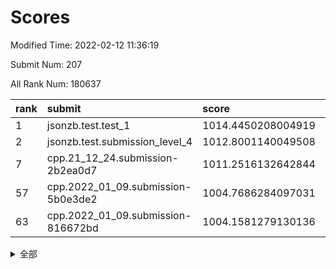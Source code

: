 # Scores

Modified Time: 2022-02-12 11:36:19

Submit Num: 207

All Rank Num: 180637

| rank |               submit               |       score        |       sigma        | pk_num |
| :--- | :--------------------------------- | :----------------- | :----------------- | :----- |
| 1    | jsonzb.test.test_1                 | 1014.4450208004919 | 0.8448396279854636 | 3491   |
| 2    | jsonzb.test.submission_level_4     | 1012.8001140049508 | 0.7854494976738403 | 3492   |
| 7    | cpp.21_12_24.submission-2b2ea0d7   | 1011.2516132642844 | 0.7658476426104333 | 3491   |
| 57   | cpp.2022_01_09.submission-5b0e3de2 | 1004.7686284097031 | 0.7127840413885222 | 3486   |
| 63   | cpp.2022_01_09.submission-816672bd | 1004.1581279130136 | 0.7187203421522256 | 3490   |


<details>
<summary>全部</summary>

| rank |                 submit                 |       score        |       sigma        | pk_num |
| :--- | :------------------------------------- | :----------------- | :----------------- | :----- |
| 1    | jsonzb.test.test_1                     | 1014.4450208004919 | 0.8448396279854636 | 3491   |
| 2    | jsonzb.test.submission_level_4         | 1012.8001140049508 | 0.7854494976738403 | 3492   |
| 3    | gobigger.level_3.submission_level_3_28 | 1011.5723605254283 | 0.7588023796395879 | 3494   |
| 4    | gobigger.level_3.submission_level_3_11 | 1011.4325856540124 | 0.7612019167400462 | 3493   |
| 5    | gobigger.level_3.submission_level_3_26 | 1011.3960940235635 | 0.7395325487120649 | 3493   |
| 6    | gobigger.level_3.submission_level_3_40 | 1011.2988802104604 | 0.7835182232251352 | 3493   |
| 7    | cpp.21_12_24.submission-2b2ea0d7       | 1011.2516132642844 | 0.7658476426104333 | 3491   |
| 8    | gobigger.level_3.submission_level_3_16 | 1011.226372136855  | 0.7817747648460021 | 3486   |
| 9    | gobigger.level_3.submission_level_3_46 | 1011.1108282040519 | 0.7691187900271104 | 3487   |
| 10   | gobigger.level_3.submission_level_3_21 | 1011.0269786431749 | 0.7678976695094148 | 3489   |
| 11   | gobigger.level_3.submission_level_3_7  | 1010.9371030796759 | 0.7883492176914865 | 3492   |
| 12   | gobigger.level_3.submission_level_3_45 | 1010.9302555331153 | 0.7516447653799667 | 3491   |
| 13   | gobigger.level_3.submission_level_3_35 | 1010.8478861828572 | 0.7818474302944399 | 3492   |
| 14   | gobigger.level_3.submission_level_3_2  | 1010.6822660985234 | 0.7551033073047608 | 3493   |
| 15   | gobigger.level_3.submission_level_3_13 | 1010.6570564342178 | 0.7705936503402196 | 3486   |
| 16   | gobigger.level_3.submission_level_3_18 | 1010.6278008400886 | 0.7475991874158339 | 3487   |
| 17   | gobigger.level_3.submission_level_3_38 | 1010.5553827463629 | 0.7708052476438991 | 3492   |
| 18   | gobigger.level_3.submission_level_3_20 | 1010.539306129743  | 0.7936303226230882 | 3485   |
| 19   | gobigger.level_3.submission_level_3_5  | 1010.5386688954159 | 0.776934035062349  | 3490   |
| 20   | gobigger.level_3.submission_level_3_48 | 1010.280874916411  | 0.7584807589890074 | 3491   |
| 21   | gobigger.level_3.submission_level_3_27 | 1010.1112673988928 | 0.7645373682166964 | 3494   |
| 22   | gobigger.level_3.submission_level_3_29 | 1010.0532658074795 | 0.738729537210759  | 3492   |
| 23   | gobigger.level_3.submission_level_3_10 | 1010.0146790070463 | 0.7363255123149691 | 3496   |
| 24   | gobigger.level_3.submission_level_3_41 | 1010.0111101679771 | 0.7407938471319594 | 3494   |
| 25   | gobigger.level_3.submission_level_3_1  | 1009.9012635671294 | 0.7686981968727674 | 3493   |
| 26   | gobigger.level_3.submission_level_3_43 | 1009.8358775618603 | 0.7401751188154055 | 3489   |
| 27   | gobigger.level_3.submission_level_3_23 | 1009.8149769220946 | 0.7593759372223866 | 3489   |
| 28   | gobigger.level_3.submission_level_3_19 | 1009.8090144406796 | 0.7506874448657603 | 3496   |
| 29   | gobigger.level_3.submission_level_3_49 | 1009.7428056468875 | 0.7552055238591343 | 3489   |
| 30   | gobigger.level_3.submission_level_3_44 | 1009.6104518382992 | 0.7475153585519365 | 3489   |
| 31   | gobigger.level_3.submission_level_3_32 | 1009.5910974635199 | 0.7713507319611026 | 3494   |
| 32   | gobigger.level_3.submission_level_3_31 | 1009.5872589354295 | 0.7583775867035097 | 3492   |
| 33   | gobigger.level_3.submission_level_3_14 | 1009.5398367150016 | 0.7333967368091688 | 3495   |
| 34   | gobigger.level_3.submission_level_3_24 | 1009.531337777243  | 0.7511132303053583 | 3490   |
| 35   | gobigger.level_3.submission_level_3_17 | 1009.5072080017608 | 0.7552800474443103 | 3489   |
| 36   | gobigger.level_3.submission_level_3_15 | 1009.431630496852  | 0.7322274387387958 | 3494   |
| 37   | gobigger.level_3.submission_level_3_39 | 1009.4119844126332 | 0.7452855248063275 | 3491   |
| 38   | gobigger.level_3.submission_level_3_37 | 1009.393517652225  | 0.7567722042421636 | 3490   |
| 39   | gobigger.level_3.submission_level_3_42 | 1009.3687629353219 | 0.7810860906205568 | 3495   |
| 40   | gobigger.level_3.submission_level_3_4  | 1009.2768890855651 | 0.7434778010194353 | 3489   |
| 41   | gobigger.level_3.submission_level_3_6  | 1009.140174739754  | 0.7272746610069832 | 3490   |
| 42   | gobigger.level_3.submission_level_3_9  | 1009.1381622304463 | 0.7558809718023943 | 3494   |
| 43   | gobigger.level_3.submission_level_3_8  | 1009.0607724250393 | 0.7343436233105564 | 3490   |
| 44   | gobigger.level_3.submission_level_3_25 | 1009.0547678006225 | 0.7455487228358301 | 3494   |
| 45   | gobigger.level_3.submission_level_3_30 | 1009.0436247933053 | 0.7715669480733012 | 3489   |
| 46   | gobigger.level_3.submission_level_3_34 | 1009.026702648115  | 0.7601113190738872 | 3491   |
| 47   | gobigger.level_3.submission_level_3_36 | 1008.8914638682846 | 0.7477155407494573 | 3492   |
| 48   | gobigger.level_3.submission_level_3_3  | 1008.8221519202697 | 0.7484442851469092 | 3494   |
| 49   | gobigger.level_3.submission_level_3_0  | 1008.7920145567589 | 0.7567780762951666 | 3497   |
| 50   | gobigger.level_3.submission_level_3_12 | 1008.5736340619422 | 0.7708053550216845 | 3493   |
| 51   | gobigger.level_3.submission_level_3_47 | 1008.4920667188558 | 0.7338058976771549 | 3487   |
| 52   | gobigger.level_3.submission_level_3_22 | 1008.4652613495131 | 0.7585811926559028 | 3490   |
| 53   | gobigger.level_3.submission_level_3_33 | 1007.7541983827516 | 0.7319858982951422 | 3487   |
| 54   | gobigger.level_1.submission_level_1_34 | 1004.9777174249709 | 0.7208475651787813 | 3487   |
| 55   | gobigger.level_1.submission_level_1_5  | 1004.7851324401277 | 0.7245466640369057 | 3493   |
| 56   | gobigger.level_1.submission_level_1_9  | 1004.7757044667827 | 0.7129016602536317 | 3492   |
| 57   | cpp.2022_01_09.submission-5b0e3de2     | 1004.7686284097031 | 0.7127840413885222 | 3486   |
| 58   | gobigger.level_1.submission_level_1_30 | 1004.4052810708622 | 0.7067248297071451 | 3491   |
| 59   | gobigger.level_1.submission_level_1_19 | 1004.3693167169499 | 0.7070323423671777 | 3490   |
| 60   | gobigger.level_1.submission_level_1_6  | 1004.350207631848  | 0.7238371181989988 | 3490   |
| 61   | gobigger.level_1.submission_level_1_1  | 1004.1595688781968 | 0.7198430888630968 | 3492   |
| 62   | gobigger.level_1.submission_level_1_29 | 1004.1588097694845 | 0.7301019399417173 | 3484   |
| 63   | cpp.2022_01_09.submission-816672bd     | 1004.1581279130136 | 0.7187203421522256 | 3490   |
| 64   | gobigger.level_1.submission_level_1_37 | 1003.9904685778046 | 0.7214060331706832 | 3487   |
| 65   | gobigger.level_1.submission_level_1_18 | 1003.9824408720442 | 0.7134935075548353 | 3495   |
| 66   | gobigger.level_1.submission_level_1_45 | 1003.9622622499483 | 0.7165189655099006 | 3484   |
| 67   | gobigger.level_1.submission_level_1_16 | 1003.9485020467752 | 0.7248970692445273 | 3486   |
| 68   | gobigger.level_1.submission_level_1_23 | 1003.8419831131868 | 0.7172564443050925 | 3485   |
| 69   | gobigger.level_1.submission_level_1_22 | 1003.8215227396322 | 0.7040556289386982 | 3483   |
| 70   | gobigger.level_1.submission_level_1_49 | 1003.7968560466363 | 0.7243045710661137 | 3489   |
| 71   | gobigger.level_1.submission_level_1_3  | 1003.7963611822789 | 0.7275008702204343 | 3489   |
| 72   | gobigger.level_1.submission_level_1_44 | 1003.773378521938  | 0.7267878794088272 | 3495   |
| 73   | gobigger.level_1.submission_level_1_28 | 1003.6947086271467 | 0.7205150649886605 | 3493   |
| 74   | gobigger.level_1.submission_level_1_36 | 1003.6822373611157 | 0.7115646798736738 | 3491   |
| 75   | gobigger.level_1.submission_level_1_4  | 1003.6748805716522 | 0.7278008360951452 | 3490   |
| 76   | gobigger.level_1.submission_level_1_26 | 1003.6407132870612 | 0.7095117220340654 | 3482   |
| 77   | gobigger.level_1.submission_level_1_33 | 1003.5894207332225 | 0.7109735047752097 | 3488   |
| 78   | gobigger.level_1.submission_level_1_21 | 1003.5421001126016 | 0.7071831144691733 | 3493   |
| 79   | gobigger.level_1.submission_level_1_35 | 1003.5081359720053 | 0.7228534413157148 | 3491   |
| 80   | gobigger.level_1.submission_level_1_27 | 1003.489156506791  | 0.7218506673486457 | 3498   |
| 81   | gobigger.level_1.submission_level_1_43 | 1003.4760926538046 | 0.7220189804993448 | 3482   |
| 82   | gobigger.level_1.submission_level_1_47 | 1003.4265592690334 | 0.7240683507251562 | 3488   |
| 83   | gobigger.level_1.submission_level_1_24 | 1003.3305600347584 | 0.7101552616096773 | 3494   |
| 84   | gobigger.level_1.submission_level_1_25 | 1003.2797909471551 | 0.7065938478664942 | 3492   |
| 85   | gobigger.level_1.submission_level_1_48 | 1003.2408051840476 | 0.7122209624370606 | 3486   |
| 86   | gobigger.level_1.submission_level_1_39 | 1003.1433924609993 | 0.7165518324272955 | 3487   |
| 87   | gobigger.level_1.submission_level_1_41 | 1003.1150523192146 | 0.724070916899383  | 3494   |
| 88   | gobigger.level_1.submission_level_1_20 | 1003.0702470153691 | 0.725470244816418  | 3491   |
| 89   | gobigger.level_1.submission_level_1_38 | 1003.0163020865906 | 0.7268591403916977 | 3491   |
| 90   | gobigger.level_1.submission_level_1_11 | 1002.9478339564836 | 0.7247307814973672 | 3496   |
| 91   | gobigger.level_1.submission_level_1_10 | 1002.929984497952  | 0.7271206417258079 | 3484   |
| 92   | gobigger.level_1.submission_level_1_2  | 1002.6882790257497 | 0.7200382213249633 | 3491   |
| 93   | gobigger.level_1.submission_level_1_8  | 1002.5733964868624 | 0.7014065894697755 | 3488   |
| 94   | gobigger.level_1.submission_level_1_7  | 1002.5598711438824 | 0.700999676860688  | 3488   |
| 95   | gobigger.level_1.submission_level_1_32 | 1002.5318524259096 | 0.7313048295912415 | 3493   |
| 96   | gobigger.level_1.submission_level_1_13 | 1002.4885592905249 | 0.7091206039929812 | 3493   |
| 97   | gobigger.level_1.submission_level_1_15 | 1002.4282619429385 | 0.7252745907510852 | 3489   |
| 98   | gobigger.level_1.submission_level_1_46 | 1002.4274566826302 | 0.7224258113021448 | 3495   |
| 99   | gobigger.level_1.submission_level_1_42 | 1002.3937951505933 | 0.718174605129509  | 3489   |
| 100  | gobigger.level_1.submission_level_1_0  | 1002.3900275533819 | 0.7199484930194712 | 3486   |
| 101  | gobigger.level_1.submission_level_1_40 | 1002.2276137537244 | 0.7180808439296252 | 3487   |
| 102  | gobigger.level_1.submission_level_1_31 | 1002.2004742535951 | 0.7084278135171413 | 3482   |
| 103  | gobigger.level_1.submission_level_1_14 | 1002.099651889101  | 0.719150827730307  | 3487   |
| 104  | gobigger.level_1.submission_level_1_12 | 1001.8878701625572 | 0.7171605608313507 | 3489   |
| 105  | gobigger.level_1.submission_level_1_17 | 1001.5376319358311 | 0.7153936472715051 | 3498   |
| 106  | gobigger.random.submission_random_2    | 997.1464000915737  | 0.7147171972754246 | 3491   |
| 107  | gobigger.random.submission_random_19   | 997.0961044668514  | 0.7205497767301788 | 3482   |
| 108  | gobigger.random.submission_random_0    | 997.0482048740621  | 0.7079701548202231 | 3490   |
| 109  | gobigger.random.submission_random_7    | 996.8750736167784  | 0.70690132939653   | 3490   |
| 110  | gobigger.random.submission_random_36   | 996.8708367723326  | 0.7005495771156436 | 3490   |
| 111  | gobigger.random.submission_random_16   | 996.8060472304917  | 0.7113679114808534 | 3492   |
| 112  | gobigger.random.submission_random_43   | 996.8014776729011  | 0.7204333340154474 | 3497   |
| 113  | gobigger.random.submission_random_13   | 996.6659920464582  | 0.6991978640166884 | 3495   |
| 114  | gobigger.random.submission_random_24   | 996.6005293710806  | 0.7127111241043603 | 3487   |
| 115  | gobigger.random.submission_random_15   | 996.5551168951482  | 0.7155322570101948 | 3491   |
| 116  | gobigger.random.submission_random_6    | 996.5310018628991  | 0.7095894119702304 | 3488   |
| 117  | gobigger.random.submission_random_32   | 996.506714697247   | 0.7085475745175254 | 3489   |
| 118  | gobigger.random.submission_random_48   | 996.4990371732586  | 0.7118192461274018 | 3495   |
| 119  | gobigger.random.submission_random_33   | 996.4285437261617  | 0.7017942444972173 | 3493   |
| 120  | gobigger.random.submission_random_28   | 996.4237978478293  | 0.7255280700398851 | 3491   |
| 121  | gobigger.random.submission_random_8    | 996.4232234692286  | 0.7240238113624335 | 3490   |
| 122  | gobigger.random.submission_random_37   | 996.3472815267352  | 0.6939154172132006 | 3493   |
| 123  | gobigger.random.submission_random_30   | 996.2795189533161  | 0.7083115229996156 | 3491   |
| 124  | gobigger.random.submission_random_3    | 996.1614790332927  | 0.7131293354597772 | 3491   |
| 125  | gobigger.random.submission_random_14   | 996.1267221618322  | 0.7164939971510925 | 3487   |
| 126  | gobigger.random.submission_random_21   | 996.115936926701   | 0.7154399520404856 | 3493   |
| 127  | gobigger.random.submission_random_18   | 996.0907765955386  | 0.7319447679904288 | 3491   |
| 128  | gobigger.random.submission_random_40   | 996.0734220953344  | 0.7042401261599958 | 3492   |
| 129  | gobigger.random.submission_random_39   | 996.0622634333478  | 0.7054583293434807 | 3492   |
| 130  | gobigger.random.submission_random_23   | 996.0618949806579  | 0.7068798924467409 | 3488   |
| 131  | gobigger.random.submission_random_44   | 996.0189742357785  | 0.7221031736126815 | 3494   |
| 132  | gobigger.random.submission_random_41   | 996.0056033292634  | 0.7217671068352225 | 3494   |
| 133  | gobigger.random.submission_random_11   | 995.9897768360751  | 0.7098845212839417 | 3491   |
| 134  | gobigger.random.submission_random_12   | 995.9504835682271  | 0.709105306053436  | 3491   |
| 135  | gobigger.random.submission_random_5    | 995.7715341145024  | 0.726707736006169  | 3495   |
| 136  | gobigger.random.submission_random_26   | 995.7549401339584  | 0.7086578239934646 | 3493   |
| 137  | gobigger.random.submission_random_22   | 995.7314967455412  | 0.7077014669778242 | 3494   |
| 138  | gobigger.random.submission_random_1    | 995.6936849484692  | 0.7191524036428177 | 3491   |
| 139  | gobigger.random.submission_random_35   | 995.6927091124849  | 0.7115873184774266 | 3488   |
| 140  | gobigger.random.submission_random_38   | 995.6452524110852  | 0.7019318030504057 | 3490   |
| 141  | gobigger.random.submission_random_46   | 995.5786053556023  | 0.726844058389128  | 3497   |
| 142  | gobigger.random.submission_random_25   | 995.5666929107251  | 0.712571058682955  | 3488   |
| 143  | gobigger.random.submission_random_45   | 995.5620858988642  | 0.7191350208136171 | 3490   |
| 144  | gobigger.random.submission_random_29   | 995.4649582389854  | 0.706456685086022  | 3491   |
| 145  | gobigger.random.submission_random_4    | 995.3502011489345  | 0.7094948539931125 | 3490   |
| 146  | gobigger.random.submission_random_27   | 995.3387760785315  | 0.7263404122420729 | 3492   |
| 147  | gobigger.random.submission_random_10   | 995.2671252620361  | 0.7102455047535907 | 3490   |
| 148  | gobigger.random.submission_random_34   | 995.2658842223597  | 0.7277424698961238 | 3493   |
| 149  | gobigger.random.submission_random_42   | 995.2628368130225  | 0.7171530806847853 | 3496   |
| 150  | gobigger.random.submission_random_49   | 995.2308669915607  | 0.7120925010003815 | 3492   |
| 151  | gobigger.random.submission_random_17   | 995.1560150826966  | 0.70754401856846   | 3489   |
| 152  | gobigger.random.submission_random_9    | 994.896494204363   | 0.7266168428762586 | 3492   |
| 153  | gobigger.random.submission_random_47   | 994.7264950929779  | 0.723643987658034  | 3493   |
| 154  | gobigger.random.submission_random_20   | 994.5947662941544  | 0.7109066433886705 | 3488   |
| 155  | gobigger.random.submission_random_31   | 994.172900838378   | 0.708566602408903  | 3483   |
| 156  | gobigger.level_2.submission_level_2_14 | 994.1372562785964  | 0.7217341814079605 | 3493   |
| 157  | gobigger.level_2.submission_level_2_5  | 993.5482385848059  | 0.7362958312966442 | 3490   |
| 158  | gobigger.level_2.submission_level_2_45 | 993.5138512139796  | 0.7306685064492316 | 3492   |
| 159  | gobigger.level_2.submission_level_2_38 | 993.3914844662529  | 0.7375396044344004 | 3485   |
| 160  | gobigger.level_2.submission_level_2_25 | 993.3257382223511  | 0.7361497984412613 | 3489   |
| 161  | gobigger.level_2.submission_level_2_37 | 993.2157218992905  | 0.7375056342649371 | 3490   |
| 162  | gobigger.level_2.submission_level_2_18 | 993.1675031682039  | 0.7365036218179959 | 3491   |
| 163  | gobigger.level_2.submission_level_2_39 | 993.1127204472027  | 0.7380448441475156 | 3493   |
| 164  | gobigger.level_2.submission_level_2_10 | 993.1015658774836  | 0.7508518500038703 | 3488   |
| 165  | gobigger.level_2.submission_level_2_16 | 993.0147928031745  | 0.7429444224511192 | 3489   |
| 166  | gobigger.level_2.submission_level_2_1  | 992.9596705518039  | 0.7314207894725141 | 3492   |
| 167  | gobigger.level_2.submission_level_2_44 | 992.8089787828566  | 0.7171102255942062 | 3493   |
| 168  | gobigger.level_2.submission_level_2_17 | 992.6458947622228  | 0.7412937662601052 | 3489   |
| 169  | gobigger.level_2.submission_level_2_4  | 992.5796330784491  | 0.740766495760312  | 3494   |
| 170  | gobigger.level_2.submission_level_2_12 | 992.4601892221368  | 0.7658174530128273 | 3494   |
| 171  | gobigger.level_2.submission_level_2_35 | 992.4505233474719  | 0.7456759852910063 | 3494   |
| 172  | gobigger.level_2.submission_level_2_32 | 992.4389700401825  | 0.7409143925761995 | 3488   |
| 173  | gobigger.level_2.submission_level_2_48 | 992.417643377715   | 0.7371839287981494 | 3491   |
| 174  | gobigger.level_2.submission_level_2_27 | 992.2578343963769  | 0.7425398077277929 | 3487   |
| 175  | gobigger.level_2.submission_level_2_3  | 992.245765159678   | 0.7439627441838219 | 3487   |
| 176  | gobigger.level_2.submission_level_2_2  | 992.1935517965657  | 0.7272429146495717 | 3488   |
| 177  | gobigger.level_2.submission_level_2_42 | 992.1611551774686  | 0.7364797326358444 | 3495   |
| 178  | gobigger.level_2.submission_level_2_20 | 992.1595379140292  | 0.7445621686876664 | 3492   |
| 179  | gobigger.level_2.submission_level_2_6  | 992.1274403036277  | 0.7475319210835334 | 3492   |
| 180  | gobigger.level_2.submission_level_2_9  | 991.987780425827   | 0.7521184756658592 | 3491   |
| 181  | gobigger.level_2.submission_level_2_43 | 991.9598557587984  | 0.7582350842322558 | 3485   |
| 182  | gobigger.level_2.submission_level_2_30 | 991.9107333654458  | 0.7431194100769963 | 3488   |
| 183  | gobigger.level_2.submission_level_2_23 | 991.9029160560862  | 0.7574546145597338 | 3484   |
| 184  | gobigger.level_2.submission_level_2_0  | 991.7826025625324  | 0.7389631111442334 | 3497   |
| 185  | gobigger.level_2.submission_level_2_49 | 991.6196210304264  | 0.7608280605549805 | 3496   |
| 186  | gobigger.level_2.submission_level_2_15 | 991.6184517295902  | 0.758644073090944  | 3484   |
| 187  | gobigger.level_2.submission_level_2_7  | 991.4879869269911  | 0.7560065402825275 | 3488   |
| 188  | gobigger.level_2.submission_level_2_40 | 991.4658597721871  | 0.7463007753521458 | 3493   |
| 189  | gobigger.level_2.submission_level_2_24 | 991.437407831048   | 0.7375891839969018 | 3490   |
| 190  | gobigger.level_2.submission_level_2_36 | 991.4286093447369  | 0.7507637267789543 | 3497   |
| 191  | gobigger.level_2.submission_level_2_22 | 991.390732659639   | 0.7426812745580118 | 3490   |
| 192  | gobigger.level_2.submission_level_2_34 | 991.3089197512047  | 0.7400342109776449 | 3488   |
| 193  | gobigger.level_2.submission_level_2_29 | 991.2779658987259  | 0.7546877178311477 | 3493   |
| 194  | gobigger.level_2.submission_level_2_47 | 991.2592992716004  | 0.7490530786343162 | 3493   |
| 195  | gobigger.level_2.submission_level_2_28 | 991.2437364892814  | 0.7494123799789648 | 3490   |
| 196  | gobigger.level_2.submission_level_2_33 | 991.1575196945678  | 0.7528251143759935 | 3489   |
| 197  | gobigger.level_2.submission_level_2_19 | 991.1560213552367  | 0.751628104158758  | 3490   |
| 198  | gobigger.level_2.submission_level_2_13 | 991.0809525997926  | 0.746098521313866  | 3490   |
| 199  | gobigger.level_2.submission_level_2_46 | 991.0784586049416  | 0.769007211543628  | 3489   |
| 200  | gobigger.level_2.submission_level_2_41 | 991.0087096951795  | 0.7628780060043816 | 3491   |
| 201  | gobigger.level_2.submission_level_2_21 | 990.9003519948874  | 0.7464075307244581 | 3493   |
| 202  | gobigger.level_2.submission_level_2_8  | 990.8730355862082  | 0.7740281702819121 | 3491   |
| 203  | gobigger.level_2.submission_level_2_26 | 990.552990538202   | 0.7578466330833341 | 3489   |
| 204  | gobigger.level_2.submission_level_2_31 | 990.4937626643234  | 0.7432326693378685 | 3494   |
| 205  | gobigger.level_2.submission_level_2_11 | 990.0905587904418  | 0.757774388554764  | 3491   |
| 206  | gobigger.none.submission_none_1        | 979.3697640743221  | 1.2329891069226493 | 3489   |
| 207  | gobigger.none.submission_none_0        | 975.9410330788766  | 1.3898242561416896 | 3488   |

</details>